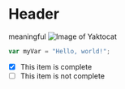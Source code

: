 # Header
meaningful
![Image of Yaktocat](https://octodex.github.com/images/yaktocat.png)
``` javascript
var myVar = "Hello, world!";
```
- [x] This item is complete
- [ ] This item is not complete

